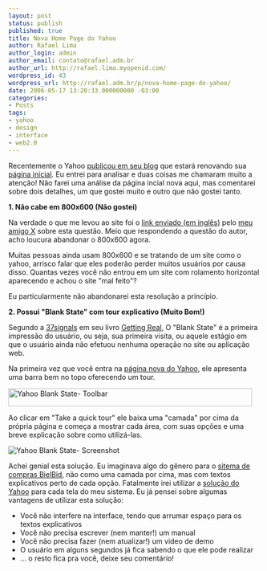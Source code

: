```yaml
---
layout: post
status: publish
published: true
title: Nova Home Page do Yahoo
author: Rafael Lima
author_login: admin
author_email: contato@rafael.adm.br
author_url: http://rafael.lima.myopenid.com/
wordpress_id: 43
wordpress_url: http://rafael.adm.br/p/nova-home-page-do-yahoo/
date: 2006-05-17 13:20:33.000000000 -03:00
categories:
- Posts
tags:
- yahoo
- design
- interface
- web2.0
---
```

Recentemente o Yahoo <a target="_blank" title="Ver o post (nova janela)" href="http://www.ysearchblog.com/archives/000304.html">publicou em seu blog</a> que estar&aacute; renovando sua <a title="Visitar o Preview (nova janela)" target="_blank" href="http://www.yahoo.com/preview">p&aacute;gina inicial</a>. Eu entrei para analisar e duas coisas me chamaram muito a aten&ccedil;&atilde;o! N&atilde;o farei uma an&aacute;lise da p&aacute;gina incial nova aqui, mas comentarei sobre dois detalhes, um que gostei muito e outro que n&atilde;o gostei tanto.

<strong>1. N&atilde;o cabe em 800x600 (N&atilde;o gostei)
</strong>

Na verdade o que me levou ao site foi o <a target="_blank" title="Ver o Post (nova janela)" href="http://www.skeymedia.com/programming/xhtml-and-css/is-it-time-to-abandon-800x600/index.html">link enviado (em ingl&ecirc;s)</a>  pelo <a title="Visitar o blog do X (nova janela)" target="_blank" href="http://resistro.multiply.com/">meu amigo X</a> sobre esta quest&atilde;o. Meio que respondendo a quest&atilde;o do autor, acho loucura abandonar o 800x600 agora.

Muitas pessoas ainda usam 800x600 e se tratando de um site como o yahoo, arrisco falar que eles poder&atilde;o perder muitos usu&aacute;rios por causa disso. Quantas vezes voc&ecirc; n&atilde;o entrou em um site com rolamento horizontal aparecendo e achou o site "mal feito"?

Eu particularmente n&atilde;o abandonarei esta resolu&ccedil;&atilde;o a princ&iacute;pio.

<strong>2. Possui "Blank State" com tour explicativo (Muito Bom!)</strong>

Segundo a <a title="Visitar o site (nova janela)" target="_blank" href="http://37signals.com">37signals</a> em seu livro <a title="Visitar o site do livro (nova janela)" target="_blank" href="https://gettingreal.37signals.com/">Getting Real</a>, O "Blank State" &eacute; a primeira impress&atilde;o do usu&aacute;rio, ou seja, sua primeira visita, ou aquele est&aacute;gio em que o usu&aacute;rio ainda n&atilde;o efetuou nenhuma opera&ccedil;&atilde;o no site ou aplica&ccedil;&atilde;o web.

Na primeira vez que voc&ecirc; entra na <a target="_blank" title="Ver o preview (nova janela)" href="http://www.yahoo.com/preview">p&aacute;gina nova do Yahoo</a>, ele apresenta uma barra bem no topo oferecendo um tour.

<img width="486" height="36" id="image42" alt="Yahoo Blank State- Toolbar" src="http://rafael.adm.br/wp-content/uploads/2006/05/yahho_blank_state-toolbar.png" />

Ao clicar em "Take a quick tour" ele baixa uma "camada" por cima da pr&oacute;pria p&aacute;gina e come&ccedil;a a mostrar cada &aacute;rea, com suas op&ccedil;&otilde;es e uma breve explica&ccedil;&atilde;o sobre como utiliz&aacute;-las.

<img id="image44" alt="Yahoo Blank State- Screenshot" src="http://rafael.adm.br/wp-content/uploads/2006/05/yahoo_blank_state-full.png" />

Achei genial esta solu&ccedil;&atilde;o. Eu imaginava algo do g&ecirc;nero para o <a title="Visitar o site do BielBid (nova janela)" target="_blank" href="http://bielbid.com.br">sitema de compras BielBid</a>, n&atilde;o como uma camada por cima, mas com textos explicativos perto de cada op&ccedil;&atilde;o. Fatalmente irei utilizar a <a title="Visitar o preview (nova janela)" target="_blank" href="http://www.yahoo.com/preview">solu&ccedil;&atilde;o do Yahoo</a> para cada tela do meu sistema.
Eu j&aacute; pensei sobre algumas vantagens de utilizar esta solu&ccedil;&atilde;o:
<ul>
	<li>Voc&ecirc; n&atilde;o interfere na interface, tendo que arrumar espa&ccedil;o para os textos explicativos</li>
	<li>Voc&ecirc; n&atilde;o precisa escrever (nem manter!) um manual</li>
	<li>Voc&ecirc; n&atilde;o precisa fazer (nem atualizar!) um video de demo</li>
	<li>O usu&aacute;rio em alguns segundos j&aacute; fica sabendo o que ele pode realizar</li>
	<li>... o resto fica pra voc&ecirc;, deixe seu coment&aacute;rio!</li>
</ul>
